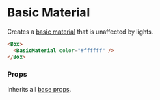 # Basic Material

Creates a [basic material](https://threejs.org/docs/#api/en/materials/MeshBasicMaterial) that is unaffected by lights.

```html
<Box>
  <BasicMaterial color="#ffffff" />
</Box>
```

### Props

Inherits all [base props](./#props).

